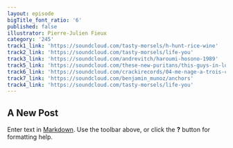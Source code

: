 ```yaml
---
layout: episode
bigTitle_font_ratio: '6'
published: false
illustrator: Pierre-Julien Fieux
category: '245'
track1_link: 'https://soundcloud.com/tasty-morsels/h-hunt-rice-wine'
track2_link: 'https://soundcloud.com/tasty-morsels/life-you'
track3_link: 'https://soundcloud.com/andrevitch/haroumi-hosono-1989'
track5_link: 'https://soundcloud.com/these-new-puritans/this-guys-in-love-with-you-1'
track6_link: 'https://soundcloud.com/crackirecords/04-me-nage-a-trois-conditional'
track7_link: 'https://soundcloud.com/benjamin_munoz/anchors'
track4_link: 'https://soundcloud.com/tasty-morsels/life-you'
---
```

## A New Post

Enter text in [Markdown](http://daringfireball.net/projects/markdown/). Use the toolbar above, or click the **?** button for formatting help.
